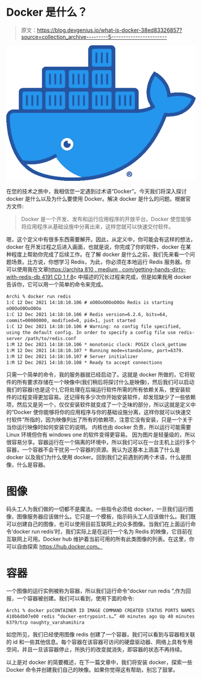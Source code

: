 # Docker 是什么？

> 原文：<https://blog.devgenius.io/what-is-docker-38ed83326857?source=collection_archive---------5----------------------->

![](img/9fd6889977b61b764a713f0052bc5524.png)

在您的技术之旅中，我相信您一定遇到过术语“Docker”。今天我们将深入探讨 docker 是什么以及为什么要使用 Docker。解决 docker 是什么的问题。根据官方文件:

> Docker 是一个开发、发布和运行应用程序的开放平台。Docker 使您能够将应用程序从基础设施中分离出来，这样您就可以快速交付软件。

嗯，这个定义中有很多东西需要解开。因此，从定义中，你可能会有这样的想法，docker 在开发过程之后进入画面，也就是说，你完成了你的软件，docker 在某种程度上帮助你完成了后续工作。在了解 docker 是什么之前，我们先来看一个问题场景。比方说，你想学习 Redis，为此，你必须在本地运行 Redis 服务器。你可以使用我在文章[https://archita 810 . medium . com/getting-hands-dirty-with-redis-db 4191 CD 1 f 8](https://archita810.medium.com/getting-hands-dirty-with-redis-db4191cd1f8c)c 中描述的冗长过程来完成，但是如果我用 docker 告诉你，它可以用一个简单的命令来完成。

```
Archi % docker run redis
1:C 12 Dec 2021 14:18:10.106 # oO0OoO0OoO0Oo Redis is starting oO0OoO0OoO0Oo
1:C 12 Dec 2021 14:18:10.106 # Redis version=6.2.6, bits=64, commit=00000000, modified=0, pid=1, just started
1:C 12 Dec 2021 14:18:10.106 # Warning: no config file specified, using the default config. In order to specify a config file use redis-server /path/to/redis.conf
1:M 12 Dec 2021 14:18:10.106 * monotonic clock: POSIX clock_gettime
1:M 12 Dec 2021 14:18:10.107 * Running mode=standalone, port=6379.
1:M 12 Dec 2021 14:18:10.107 # Server initializer
1:M 12 Dec 2021 14:18:10.108 * Ready to accept connections
```

只需一个简单的命令，我的服务器就已经启动了。这就是 docker 所做的，它将软件的所有要求存储在一个映像中(我们稍后将探讨什么是映像)，然后我们可以启动我们的容器(也是这个),它将处理在后端运行软件所需的所有依赖关系，使安装软件的过程变得更加容易。还记得有多少次你开始安装软件，却发现缺少了一些依赖项，然后又是另一个，仅仅安装软件就变成了一个乏味的部分，所以这就是定义中的“Docker 使你能够将你的应用程序与你的基础设施分离，这样你就可以快速交付软件”所指的，因为映像列出了所有的依赖项，注意它没有安装，只是一个关于当你运行映像时如何安装它的说明。 内核也由 docker 负责，所以运行可能需要 Linux 环境但你有 windows one 的软件变得更容易。
因为图片是轻量级的，所以很容易分享。容器运行在一个隔离的环境中，所以我们可以在一台主机上运行多个容器，一个容器不会干扰另一个容器的资源。我认为这基本上涵盖了什么是 docker 以及我们为什么使用 docker。回到我们之前遇到的两个术语，什么是图像，什么是容器。

# 图像

码头工人为我们做的一切都不是魔法。一些指令必须给 docker，一旦我们运行图像，图像服务器应该做什么。它只是一个模板，指示码头工人应该做什么。我们既可以创建自己的图像，也可以使用目前互联网上的众多图像。当我们在上面运行命令‘docker run redis’时，我们实际上是在运行一个名为 Redis 的映像，它目前在互联网上可用。Docker hub 维护着当前可用的所有此类图像的列表。在这里，你可以自由探索 https://hub.docker.com。

# 容器

一个图像的运行实例被称为容器，所以我们运行命令“docker run redis ”,作为回报，一个容器被创建。我们可以看到，使用下面的命令:

```
Archi % docker psCONTAINER ID IMAGE COMMAND CREATED STATUS PORTS NAMES
410b6db07e00 redis “docker-entrypoint.s…” 40 minutes ago Up 40 minutes 6379/tcp naughty_varahamihira
```

如您所见，我们已经使用图像 redis 创建了一个容器，我们可以看到与容器相关联的 id 和一些其他信息。每个容器在该容器可访问的硬盘驱动器、网络上具有专用空间，并且一旦该容器停止，所执行的改变就消失，即容器的状态不再持续。

以上是对 docker 的简要概述，在下一篇文章中，我们将安装 docker，探索一些 Docker 命令并创建我们自己的映像。如果你觉得这有帮助，别忘了鼓掌。